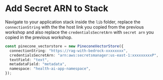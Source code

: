 # Add Secret ARN to Stack

Navigate to your application stack inside the `lib` folder, replace the
`connectionString` with the the host link you copied from the previous workshop
and also replace the `credentialsSecretArn` with `secret arn` you copied in the
previous workshop.

```ts
const pinecone_vectorstore = new PineconeVectorStore({
  connectionString: "https://rag-with-bedrock-xxxxxxxx",
  credentialsSecretArn: "arn:aws:secretsmanager:us-east-1:xxxxxxxxxP",
  textField: "text",
  metadataField: "metadata",
  namespace: "health-ai-app-namespace",
});
```
